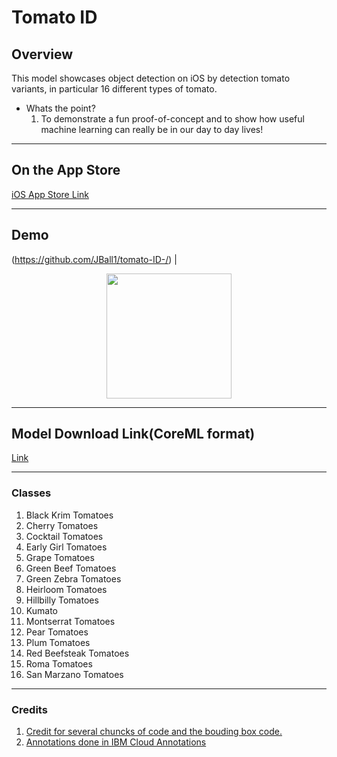 # Tomato ID

## Overview
 This model showcases object detection on iOS by detection tomato variants, in particular 16 different types of tomato. 

- Whats the point?
  1. To demonstrate a fun proof-of-concept and to show how useful machine learning can really be in our day to day lives!

---
## On the App Store

[iOS App Store Link](https://apps.apple.com/us/app/tomato-id/id1525471410)

---
## Demo
(https://github.com/JBall1/tomato-ID-/) | <p align="center"><img src="Resources/ezgif-4-ccfc1cd68cb1.gif" width="200"/></p>


---
## Model Download Link(CoreML format)

[Link](https://drive.google.com/file/d/1HzF-cpwqFJojCEwEDs8gdE7VWbrRGgKK/view?usp=sharing)


---

### Classes 
1. Black Krim Tomatoes
2. Cherry Tomatoes
3. Cocktail Tomatoes
4. Early Girl Tomatoes 
5. Grape Tomatoes
6. Green Beef Tomatoes
7. Green Zebra Tomatoes
8. Heirloom Tomatoes
9. Hillbilly Tomatoes
10. Kumato 
11. Montserrat Tomatoes
12. Pear Tomatoes
13. Plum Tomatoes
14. Red Beefsteak Tomatoes
15. Roma Tomatoes
16. San Marzano Tomatoes

---

### Credits
1. [Credit for several chuncks of code and the bouding box code.](https://github.com/motlabs/iOS-Proejcts-with-ML-Models)
2. [Annotations done in IBM Cloud Annotations](https://cloud.annotations.ai)
